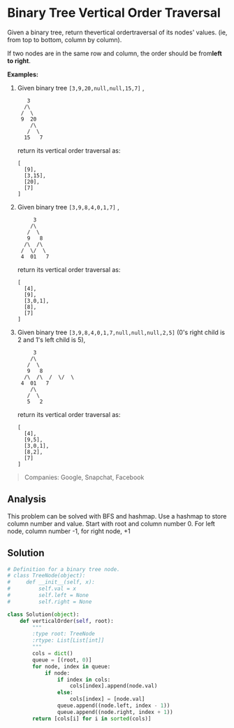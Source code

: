 # Binary Tree Vertical Order Traversal

Given a binary tree, return thevertical ordertraversal of its nodes' values. \(ie, from top to bottom, column by column\).

If two nodes are in the same row and column, the order should be from**left to right**.

**Examples:**  




1. Given binary tree
   `[3,9,20,null,null,15,7]`
   ,
 
   ```
      3
     /\
    /  \
    9  20
       /\
      /  \
     15   7

   ```



   return its vertical order traversal as:  


   ```
   [
     [9],
     [3,15],
     [20],
     [7]
   ]

   ```

2. Given binary tree
   `[3,9,8,4,0,1,7]`
   ,
 
   ```
        3
       /\
      /  \
      9   8
     /\  /\
    /  \/  \
    4  01   7

   ```



   return its vertical order traversal as:  


   ```
   [
     [4],
     [9],
     [3,0,1],
     [8],
     [7]
   ]

   ```

3. Given binary tree
   `[3,9,8,4,0,1,7,null,null,null,2,5]`
   \(0's right child is 2 and 1's left child is 5\),
 
   ```
        3
       /\
      /  \
      9   8
     /\  /\  /  \/  \
    4  01   7
       /\
      /  \
      5   2

   ```



   return its vertical order traversal as:  


   ```
   [
     [4],
     [9,5],
     [3,0,1],
     [8,2],
     [7]
   ]

   ```

> Companies: Google, Snapchat, Facebook



## Analysis

This problem can be solved with BFS and hashmap. Use a hashmap to store column number and value. Start with root and column number 0. For left node, column number -1, for right node, +1

## Solution 

```py
# Definition for a binary tree node.
# class TreeNode(object):
#     def __init__(self, x):
#         self.val = x
#         self.left = None
#         self.right = None

class Solution(object):
    def verticalOrder(self, root):
        """
        :type root: TreeNode
        :rtype: List[List[int]]
        """
        cols = dict()
        queue = [(root, 0)]
        for node, index in queue:
            if node:
                if index in cols:
                    cols[index].append(node.val)
                else:
                    cols[index] = [node.val]
                queue.append((node.left, index - 1))
                queue.append((node.right, index + 1))
        return [cols[i] for i in sorted(cols)]
```



